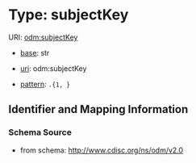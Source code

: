 # Type: subjectKey



URI: [odm:subjectKey](http://www.cdisc.org/ns/odm/v2.0/subjectKey)

* [base](https://w3id.org/linkml/base): str

* [uri](https://w3id.org/linkml/uri): odm:subjectKey



* [pattern](https://w3id.org/linkml/pattern): `.{1, }`






## Identifier and Mapping Information







### Schema Source


* from schema: http://www.cdisc.org/ns/odm/v2.0



